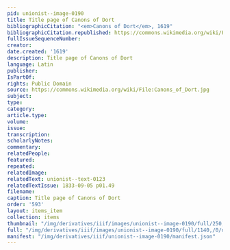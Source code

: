 ```yaml
---
pid: unionist--image-0190
title: Title page of Canons of Dort
bibliographicCitation: "<em>Canons of Dort</em>, 1619"
bibliographicCitation.republished: https://commons.wikimedia.org/wiki/File:Canons_of_Dort.jpg
fullIssueSequenceNumber: 
creator: 
date.created: '1619'
description: Title page of Canons of Dort
language: Latin
publisher: 
IsPartOf: 
rights: Public Domain
source: https://commons.wikimedia.org/wiki/File:Canons_of_Dort.jpg
subject: 
type: 
category: 
article.type: 
volume: 
issue: 
transcription: 
scholarlyNotes: 
commentary: 
relatedPeople: 
featured: 
repeated: 
relatedImage: 
relatedText: unionist--text-0123
relatedTextIssue: 1833-09-05 p01.49
filename: 
caption: Title page of Canons of Dort
order: '593'
layout: items_item
collection: items
thumbnail: "/img/derivatives/iiif/images/unionist--image-0190/full/250,/0/default.jpg"
full: "/img/derivatives/iiif/images/unionist--image-0190/full/1140,/0/default.jpg"
manifest: "/img/derivatives/iiif/unionist--image-0190/manifest.json"
---
```

